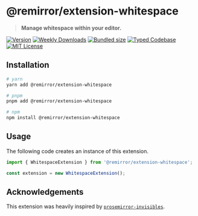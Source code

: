 # @remirror/extension-whitespace

> **Manage whitespace within your editor.**

[![Version][version]][npm] [![Weekly Downloads][downloads-badge]][npm] [![Bundled size][size-badge]][size] [![Typed Codebase][typescript]](#) [![MIT License][license]](#)

[version]: https://flat.badgen.net/npm/v/@remirror/extension-whitespace/next
[npm]: https://npmjs.com/package/@remirror/extension-whitespace/v/next
[license]: https://flat.badgen.net/badge/license/MIT/purple
[size]: https://bundlephobia.com/result?p=@remirror/extension-whitespace
[size-badge]: https://flat.badgen.net/bundlephobia/minzip/@remirror/extension-whitespace
[typescript]: https://flat.badgen.net/badge/icon/TypeScript?icon=typescript&label
[downloads-badge]: https://badgen.net/npm/dw/@remirror/extension-whitespace/red?icon=npm

## Installation

```bash
# yarn
yarn add @remirror/extension-whitespace

# pnpm
pnpm add @remirror/extension-whitespace

# npm
npm install @remirror/extension-whitespace
```

## Usage

The following code creates an instance of this extension.

```ts
import { WhitespaceExtension } from '@remirror/extension-whitespace';

const extension = new WhitespaceExtension();
```

## Acknowledgements

This extension was heavily inspired by [`prosemirror-invisibles`](https://github.com/guardian/prosemirror-invisibles).
